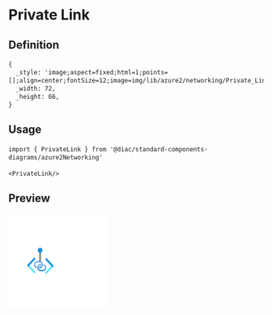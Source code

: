 # Private Link

## Definition

```
{
  _style: 'image;aspect=fixed;html=1;points=[];align=center;fontSize=12;image=img/lib/azure2/networking/Private_Link.svg;strokeColor=none;',
  _width: 72,
  _height: 66,
}
```

## Usage

```
import { PrivateLink } from '@diac/standard-components-diagrams/azure2Networking'

<PrivateLink/>
```

## Preview

<img src="./private-link.png" width="200"/>
